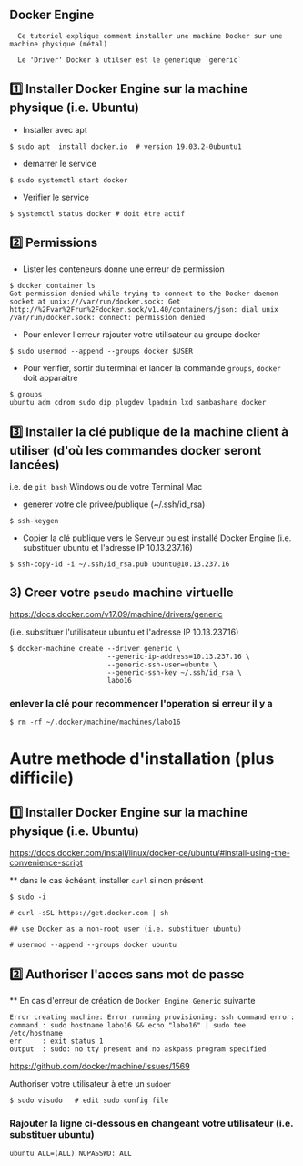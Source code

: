 ## Docker Engine

```
  Ce tutoriel explique comment installer une machine Docker sur une machine physique (métal)

  Le 'Driver' Docker à utilser est le generique `gereric`
```


## :one: Installer Docker Engine sur la machine physique (i.e. Ubuntu)

* Installer avec apt

```
$ sudo apt  install docker.io  # version 19.03.2-0ubuntu1
```

* demarrer le service

```
$ sudo systemctl start docker
```

* Verifier le service

```
$ systemctl status docker # doit être actif
```

## :two: Permissions

* Lister les conteneurs donne une erreur de permission

```
$ docker container ls
Got permission denied while trying to connect to the Docker daemon socket at unix:///var/run/docker.sock: Get http://%2Fvar%2Frun%2Fdocker.sock/v1.40/containers/json: dial unix /var/run/docker.sock: connect: permission denied
```

* Pour enlever l'erreur rajouter votre utilisateur au groupe docker

```
$ sudo usermod --append --groups docker $USER
```

* Pour verifier, sortir du terminal et lancer la commande `groups`, `docker` doit apparaitre

```
$ groups
ubuntu adm cdrom sudo dip plugdev lpadmin lxd sambashare docker
```

## :three: Installer la clé publique de la machine client à utiliser (d'où les commandes docker seront lancées) 

i.e. de `git bash` Windows ou de votre Terminal Mac

* generer votre cle privee/publique (~/.ssh/id_rsa)

```
$ ssh-keygen
```

* Copier la clé publique vers le Serveur ou est installé Docker Engine (i.e. substituer ubuntu et l'adresse IP 10.13.237.16)

```
$ ssh-copy-id -i ~/.ssh/id_rsa.pub ubuntu@10.13.237.16  
```

## 3) Creer votre `pseudo` machine virtuelle

https://docs.docker.com/v17.09/machine/drivers/generic

(i.e. substituer l'utilisateur ubuntu et l'adresse IP 10.13.237.16)

```
$ docker-machine create --driver generic \
                        --generic-ip-address=10.13.237.16 \
                        --generic-ssh-user=ubuntu \
                        --generic-ssh-key ~/.ssh/id_rsa \
                        labo16
```

### enlever la clé pour recommencer l'operation si erreur il y a

```
$ rm -rf ~/.docker/machine/machines/labo16
```



# Autre methode d'installation (plus difficile) 

## :one: Installer Docker Engine sur la machine physique (i.e. Ubuntu)


https://docs.docker.com/install/linux/docker-ce/ubuntu/#install-using-the-convenience-script

** dans le cas échéant, installer `curl` si non présent

```
$ sudo -i

# curl -sSL https://get.docker.com | sh

## use Docker as a non-root user (i.e. substituer ubuntu)

# usermod --append --groups docker ubuntu
```

## :two: Authoriser l'acces sans mot de passe

** En cas d'erreur de création de `Docker Engine Generic` suivante

```
Error creating machine: Error running provisioning: ssh command error:
command : sudo hostname labo16 && echo "labo16" | sudo tee /etc/hostname
err     : exit status 1
output  : sudo: no tty present and no askpass program specified
```

https://github.com/docker/machine/issues/1569

Authoriser votre utilisateur à etre un `sudoer`


```
$ sudo visudo   # edit sudo config file
```

### Rajouter la ligne ci-dessous en changeant votre utilisateur (i.e. substituer ubuntu)
```
ubuntu ALL=(ALL) NOPASSWD: ALL
```
